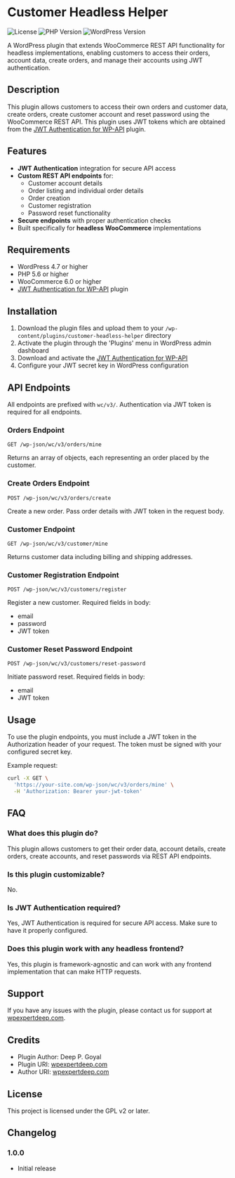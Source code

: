 # Customer Headless Helper

![License](https://img.shields.io/badge/license-GPL--2.0%2B-blue.svg)
![PHP Version](https://img.shields.io/badge/PHP-5.6%2B-blue.svg)
![WordPress Version](https://img.shields.io/badge/WordPress-4.7%2B-blue.svg)

A WordPress plugin that extends WooCommerce REST API functionality for headless implementations, enabling customers to access their orders, account data, create orders, and manage their accounts using JWT authentication.

## Description

This plugin allows customers to access their own orders and customer data, create orders, create customer account and reset password using the WooCommerce REST API. This plugin uses JWT tokens which are obtained from the [JWT Authentication for WP-API](https://wordpress.org/plugins/jwt-authentication-for-wp-rest-api/) plugin.

## Features

- **JWT Authentication** integration for secure API access
- **Custom REST API endpoints** for:
  - Customer account details
  - Order listing and individual order details
  - Order creation
  - Customer registration
  - Password reset functionality
- **Secure endpoints** with proper authentication checks
- Built specifically for **headless WooCommerce** implementations

## Requirements

- WordPress 4.7 or higher
- PHP 5.6 or higher
- WooCommerce 6.0 or higher
- [JWT Authentication for WP-API](https://wordpress.org/plugins/jwt-authentication-for-wp-rest-api/) plugin

## Installation

1. Download the plugin files and upload them to your `/wp-content/plugins/customer-headless-helper` directory
2. Activate the plugin through the 'Plugins' menu in WordPress admin dashboard
3. Download and activate the [JWT Authentication for WP-API](https://wordpress.org/plugins/jwt-authentication-for-wp-rest-api/)
4. Configure your JWT secret key in WordPress configuration

## API Endpoints

All endpoints are prefixed with `wc/v3/`. Authentication via JWT token is required for all endpoints.

### Orders Endpoint
```
GET /wp-json/wc/v3/orders/mine
```
Returns an array of objects, each representing an order placed by the customer.

### Create Orders Endpoint
```
POST /wp-json/wc/v3/orders/create
```
Create a new order. Pass order details with JWT token in the request body.

### Customer Endpoint
```
GET /wp-json/wc/v3/customer/mine
```
Returns customer data including billing and shipping addresses.

### Customer Registration Endpoint
```
POST /wp-json/wc/v3/customers/register
```
Register a new customer. Required fields in body:
- email
- password
- JWT token

### Customer Reset Password Endpoint
```
POST /wp-json/wc/v3/customers/reset-password
```
Initiate password reset. Required fields in body:
- email
- JWT token

## Usage

To use the plugin endpoints, you must include a JWT token in the Authorization header of your request. The token must be signed with your configured secret key.

Example request:
```bash
curl -X GET \
  'https://your-site.com/wp-json/wc/v3/orders/mine' \
  -H 'Authorization: Bearer your-jwt-token'
```

## FAQ

### What does this plugin do?
This plugin allows customers to get their order data, account details, create orders, create accounts, and reset passwords via REST API endpoints.

### Is this plugin customizable?
No.

### Is JWT Authentication required?
Yes, JWT Authentication is required for secure API access. Make sure to have it properly configured.

### Does this plugin work with any headless frontend?
Yes, this plugin is framework-agnostic and can work with any frontend implementation that can make HTTP requests.

## Support

If you have any issues with the plugin, please contact us for support at [wpexpertdeep.com](https://wpexpertdeep.com).

## Credits

- Plugin Author: Deep P. Goyal
- Plugin URI: [wpexpertdeep.com](https://wpexpertdeep.com)
- Author URI: [wpexpertdeep.com](https://wpexpertdeep.com)

## License

This project is licensed under the GPL v2 or later.

## Changelog

### 1.0.0
- Initial release
